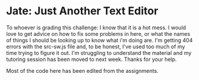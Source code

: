 # Jate: Just Another Text Editor

To whoever is grading this challenge: I know that it is a hot mess. I would love to get advice on how to fix some problems in here, or what the names of things I should be looking up to know what i'm doing are. I'm getting 404 errors with the src-sw.js file and, to be honest, I've used too much of my time trying to figure it out. I'm struggling to understand the material and my tutoring session has been moved to next week. Thanks for your help.

Most of the code here has been edited from the assignments.